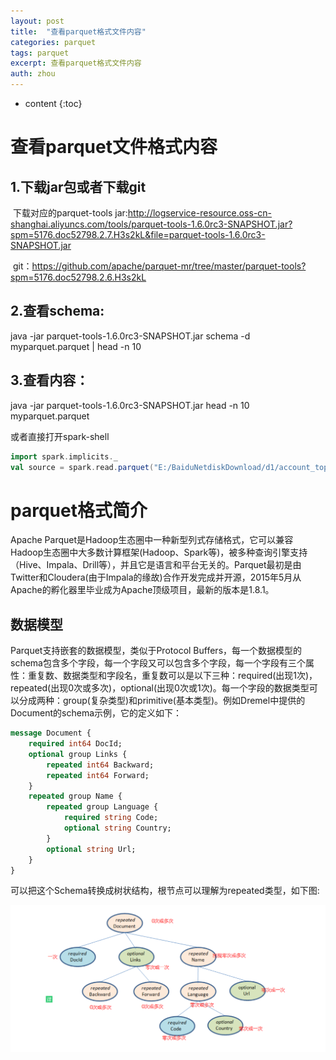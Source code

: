 ```yaml
---
layout: post
title:  "查看parquet格式文件内容"
categories: parquet
tags: parquet
excerpt: 查看parquet格式文件内容
auth: zhou
---
```


* content
{:toc}




# 查看parquet文件格式内容

## 1.下载jar包或者下载git

​		下载对应的parquet-tools jar:http://logservice-resource.oss-cn-shanghai.aliyuncs.com/tools/parquet-tools-1.6.0rc3-SNAPSHOT.jar?spm=5176.doc52798.2.7.H3s2kL&file=parquet-tools-1.6.0rc3-SNAPSHOT.jar

​		git：https://github.com/apache/parquet-mr/tree/master/parquet-tools?spm=5176.doc52798.2.6.H3s2kL

## 2.查看schema:

java -jar  parquet-tools-1.6.0rc3-SNAPSHOT.jar  schema -d myparquet.parquet | head -n 10

## 3.查看内容：

java -jar  parquet-tools-1.6.0rc3-SNAPSHOT.jar  head -n 10 myparquet.parquet



或者直接打开spark-shell

```scala
import spark.implicits._
val source = spark.read.parquet("E:/BaiduNetdiskDownload/d1/account_top=8/part-00000-9e89d753-8ae4-443a-8308-961b8fc9dbfa-c000.snappy.parquet")
```





# parquet格式简介

Apache Parquet是Hadoop生态圈中一种新型列式存储格式，它可以兼容Hadoop生态圈中大多数计算框架(Hadoop、Spark等)，被多种查询引擎支持（Hive、Impala、Drill等），并且它是语言和平台无关的。Parquet最初是由Twitter和Cloudera(由于Impala的缘故)合作开发完成并开源，2015年5月从Apache的孵化器里毕业成为Apache顶级项目，最新的版本是1.8.1。

## 数据模型

Parquet支持嵌套的数据模型，类似于Protocol Buffers，每一个数据模型的schema包含多个字段，每一个字段又可以包含多个字段，每一个字段有三个属性：重复数、数据类型和字段名，重复数可以是以下三种：required(出现1次)，repeated(出现0次或多次)，optional(出现0次或1次)。每一个字段的数据类型可以分成两种：group(复杂类型)和primitive(基本类型)。例如Dremel中提供的Document的schema示例，它的定义如下：

```protobuf
message Document {
    required int64 DocId;
    optional group Links {
        repeated int64 Backward;
        repeated int64 Forward;
    }
    repeated group Name {
        repeated group Language {
            required string Code;
            optional string Country;
        }
        optional string Url;
    }
}
```

可以把这个Schema转换成树状结构，根节点可以理解为repeated类型，如下图:

![image-20200712152702418](.\2020-07-12-查看parquet格式文件内容.assets\image-20200712152702418.png)